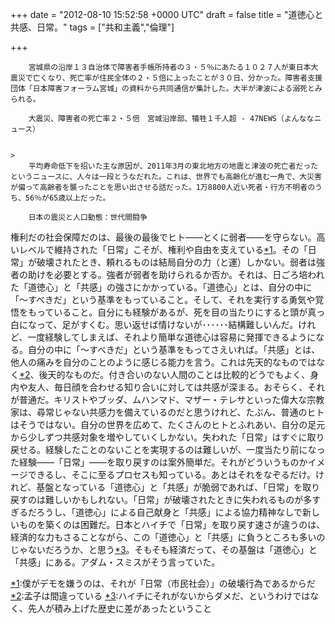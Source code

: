 
+++
date = "2012-08-10 15:52:58 +0000 UTC"
draft = false
title = "道徳心と共感、日常。"
tags = ["共和主義","倫理"]

+++
>
        宮城県の沿岸１３自治体で障害者手帳所持者の３・５％にあたる１０２７人が東日本大震災で亡くなり、死亡率が住民全体の２・５倍に上ったことが３０日、分かった。障害者支援団体「日本障害フォーラム宮城」の資料から共同通信が集計した。大半が津波による溺死とみられる。

        大震災、障害者の死亡率２・５倍　宮城沿岸部、犠牲１千人超 - 47NEWS（よんななニュース）
    

    >
        平均寿命低下を招いた主な原因が、2011年3月の東北地方の地震と津波の死亡者だったというニュースに、人々は一段とうなだれた。これは、世界でも高齢化が進む一角で、大災害が偏って高齢者を襲ったことを思い出させる話だった。1万8800人近い死者・行方不明者のうち、56％が65歳以上だった。

        日本の震災と人口動態：世代間闘争 
    
権利だの社会保障だのは、最後の最後でヒト――とくに弱者――を守らない。高いレベルで維持された「日常」こそが、権利や自由を支えている<a href="#f1" name="fn1" title="僕がデモを嫌うのは、それが「日常（市民社会）」の破壊行為であるからだ">*1</a>。その「日常」が破壊されたとき、頼れるものは結局自分の力（と運）しかない。弱者は強者の助けを必要とする。強者が弱者を助けられるか否か。それは、日ごろ培われた「道徳心」と「共感」の強さにかかっている。「道徳心」とは、自分の中に「～すべきだ」という基準をもっていること。そして、それを実行する勇気や覚悟をもっていること。自分にも経験があるが、死を目の当たりにすると頭が真っ白になって、足がすくむ。思い返せば情けないが･･････結構難しいんだ。けれど、一度経験してしまえば、それより簡単な道徳心は容易に発揮できるようになる。自分の中に「～すべきだ」という基準をもってさえいれば。「共感」とは、他人の痛みを自分のことのように感じる能力を言う。これは先天的なものではなく<a href="#f2" name="fn2" title="孟子は間違っている">*2</a>、後天的なものだ。付き合いのない人間のことは比較的どうでもよく、身内や友人、毎日顔を合わせる知り合いに対しては共感が深まる。おそらく、それが普通だ。キリストやブッダ、ムハンマド、マザー・テレサといった偉大な宗教家は、尋常じゃない共感力を備えているのだと思うけれど、たぶん、普通のヒトはそうではない。自分の世界を広めて、たくさんのヒトとふれあい、自分の足元から少しずつ共感対象を増やしていくしかない。失われた「日常」はすぐに取り戻せる。経験したことのないことを実現するのは難しいが、一度当たり前になった経験――「日常」――を取り戻すのは案外簡単だ。それがどういうものかイメージできるし、そこに至るプロセスも知っている。あとはそれをなぞるだけ。けれど、基盤となっている「道徳心」と「共感」が脆弱であれば、「日常」を取り戻すのは難しいかもしれない。「日常」が破壊されたときに失われるものが多すぎるだろうし、「道徳心」による自己献身と「共感」による協力精神なしで新しいものを築くのは困難だ。日本とハイチで「日常」を取り戻す速さが違うのは、経済的な力もさることながら、この「道徳心」と「共感」に負うところも多いのじゃないだろうか、と思う<a href="#f3" name="fn3" title="ハイチにそれがないからダメだ、というわけではなく、先人が積み上げた歴史に差があったということ">*3</a>。そもそも経済だって、その基盤は「道徳心」と「共感」にある。アダム・スミスがそう言っていた。
<div class="footnote">
<a href="#fn1" name="f1" class="footnote-number">*1</a><span class="footnote-delimiter">:</span><span class="footnote-text">僕がデモを嫌うのは、それが「日常（市民社会）」の破壊行為であるからだ</span>
<a href="#fn2" name="f2" class="footnote-number">*2</a><span class="footnote-delimiter">:</span><span class="footnote-text">孟子は間違っている</span>
<a href="#fn3" name="f3" class="footnote-number">*3</a><span class="footnote-delimiter">:</span><span class="footnote-text">ハイチにそれがないからダメだ、というわけではなく、先人が積み上げた歴史に差があったということ</span>
</div>

